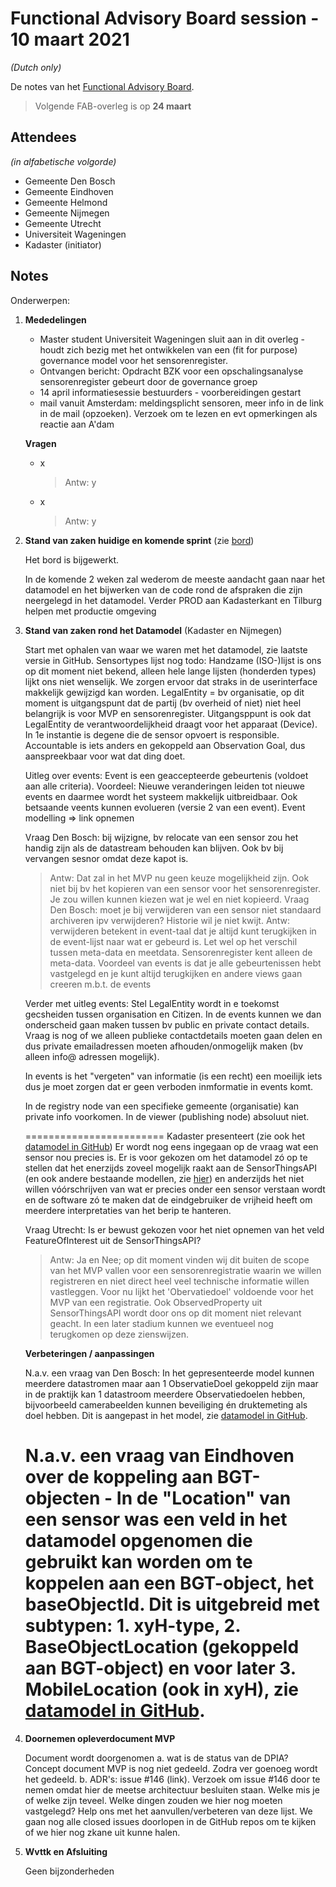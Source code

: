 # Functional Advisory Board session - 10 maart 2021

_(Dutch only)_

De notes van het [Functional Advisory Board](../FAB.md).

> Volgende FAB-overleg is op **24 maart**

## Attendees

_(in alfabetische volgorde)_

- Gemeente Den Bosch
- Gemeente Eindhoven
- Gemeente Helmond
- Gemeente Nijmegen
- Gemeente Utrecht
- Universiteit Wageningen
- Kadaster (initiator)
 
## Notes

Onderwerpen:

1. **Mededelingen**
   - Master student Universiteit Wageningen sluit aan in dit overleg - houdt zich bezig met het ontwikkelen van een (fit for purpose) governance model voor het sensorenregister.
   - Ontvangen bericht: Opdracht BZK voor een opschalingsanalyse sensorenregister gebeurt door de governance groep
   - 14 april informatiesessie bestuurders - voorbereidingen gestart
   - mail vanuit Amsterdam: meldingsplicht sensoren, meer info in de link in de mail (opzoeken). Verzoek om te lezen en evt opmerkingen als reactie aan A'dam
  
   **Vragen**
   - x
     > Antw: y
   - x
     > Antw: y
   
2. **Stand van zaken huidige en komende sprint** (zie [bord](https://github.com/orgs/kadaster-labs/projects/1))
   
   Het bord is bijgewerkt.
   
   In de komende 2 weken zal wederom de meeste aandacht gaan naar het datamodel en het bijwerken van de code rond de afspraken die zijn neergelegd in het datamodel.
   Verder PROD aan Kadasterkant en Tilburg helpen met productie omgeving
   
3. **Stand van zaken rond het Datamodel** (Kadaster en Nijmegen)
   
   Start met ophalen van waar we waren met het datamodel, zie laatste versie in GitHub. 
   Sensortypes lijst nog todo: Handzame (ISO-)lijst is ons op dit moment niet bekend, alleen hele lange lijsten (honderden types) lijkt ons niet wenselijk. We zorgen ervoor dat straks in de userinterface makkelijk gewijzigd kan worden.
   LegalEntity = bv organisatie, op dit moment is uitgangspunt dat de partij (bv overheid of niet) niet heel belangrijk is voor MVP en sensorenregister. Uitgangsppunt is ook dat LegalEntity de verantwoordelijkheid draagt voor het apparaat (Device). In 1e instantie is degene die de sensor opvoert is responsible.
   Accountable is iets anders en gekoppeld aan Observation Goal, dus aanspreekbaar voor wat dat ding doet.
   
   Uitleg over events: Event is een geaccepteerde gebeurtenis (voldoet aan alle criteria). Voordeel: Nieuwe veranderingen leiden tot nieuwe events en daarmee wordt het systeem makkelijk uitbreidbaar. Ook betsaande veents kunnen evolueren (versie 2 van een event). 
   Event modelling => link opnemen
   
   Vraag Den Bosch: bij wijzigne, bv relocate van een sensor zou het handig zijn als de datastream behouden kan blijven. Ook bv bij vervangen sesnor omdat deze kapot is.
   > Antw: Dat zal in het MVP nu geen keuze mogelijkheid zijn. Ook niet bij bv het kopieren van een sensor voor het sensorenregister. Je zou willen kunnen kiezen wat je wel en niet kopieerd.
   Vraag Den Bosch: moet je bij verwijderen van een sensor niet standaard archiveren ipv verwijderen? Historie wil je niet kwijt.
   > Antw: verwijderen betekent in event-taal dat je altijd kunt terugkijken in de event-lijst naar wat er gebeurd is. Let wel op het verschil tussen meta-data en meetdata. Sensorenregister kent alleen de meta-data.
   > Voordeel van events is dat je alle gebeurtenissen hebt vastgelegd en je kunt altijd terugkijken en andere views gaan creeren m.b.t. de events 
   
   Verder met uitleg events:
   Stel LegalEntity wordt in e toekomst gecsheiden tussen organisation en Citizen. In de events kunnen we dan onderscheid gaan maken tussen bv public en private contact details.
   Vraag is nog of we alleen publieke contactdetails moeten gaan delen en dus private emailadressen moeten afhouden/onmogelijk maken (bv alleen info@ adressen mogelijk).
   
   In events is het "vergeten" van informatie (is een recht) een moeilijk iets dus je moet zorgen dat er geen verboden inmformatie in events komt.
   
   In de registry node van een specifieke gemeente (organisatie) kan private info voorkomen. In de viewer (publishing node) absoluut niet.
   
     
   
   
   ========================
   Kadaster presenteert (zie ook het [datamodel in GitHub](https://github.com/kadaster-labs/sensrnet-home/blob/118-latest-datamodel/docs/Model.md#views))
   Er wordt nog eens ingegaan op de vraag wat een sensor nou precies is. Er is voor gekozen om het datamodel zó op te stellen dat het enerzijds zoveel mogelijk raakt aan de SensorThingsAPI (en ook andere bestaande modellen, zie [hier](https://kadaster-labs.github.io/sensrnet-home/Model/)) en anderzijds het niet willen vóórschrijven van wat er precies onder een sensor verstaan wordt en de software zó te maken dat de eindgebruiker de vrijheid heeft om meerdere interpretaties van het berip te hanteren.
   
   Vraag Utrecht: Is er bewust gekozen voor het niet opnemen van het veld FeatureOfInterest uit de SensorThingsAPI? 
   
   > Antw: Ja en Nee; op dit moment vinden wij dit buiten de scope van het MVP vallen voor een sensorenregistratie waarin we willen registreren en niet direct heel veel technische informatie willen vastleggen. Voor nu lijkt het 'Obervatiedoel' voldoende voor het MVP van een registratie. Ook ObservedProperty uit SensorThingsAPI wordt door ons op dit moment niet relevant geacht. In een later stadium kunnen we eventueel nog terugkomen op deze zienswijzen.

   **Verbeteringen / aanpassingen**
   
   N.a.v. een vraag van Den Bosch: In het gepresenteerde model kunnen meerdere datastromen maar aan 1 ObservatieDoel gekoppeld zijn maar in de praktijk kan 1 datastroom meerdere Observatiedoelen hebben, bijvoorbeeld camerabeelden kunnen beveiliging én druktemeting als doel hebben. Dit is aangepast in het model, zie [datamodel in GitHub](https://github.com/kadaster-labs/sensrnet-home/blob/118-latest-datamodel/docs/Model.md#views).
   
   N.a.v. een vraag van Eindhoven over de koppeling aan BGT-objecten - In de "Location" van een sensor was een veld in het datamodel opgenomen die gebruikt kan worden om te koppelen aan een BGT-object, het baseObjectId. Dit is uitgebreid met subtypen: 1. xyH-type, 2. BaseObjectLocation (gekoppeld aan BGT-object) en voor later 3. MobileLocation (ook in xyH), zie [datamodel in GitHub](https://github.com/kadaster-labs/sensrnet-home/blob/118-latest-datamodel/docs/Model.md#views).
   =========================
   

4. **Doornemen opleverdocument MVP**
   
   Document wordt doorgenomen
   a. wat is de status van de DPIA? Concept document MVP is nog niet gedeeld. Zodra ver goenoeg wordt het gedeeld.
   b. ADR's: issue #146 (link). Verzoek om issue #146 door te nemen omdat hier de meetse architectuur besluiten staan. Welke mis je of welke zijn teveel. Welke dingen zouden we hier nog moeten vastgelegd? Help ons met het aanvullen/verbeteren van deze lijst.
   We gaan nog alle closed issues doorlopen in de GitHub repos om te kijken of we hier nog zkane uit kunne halen.
   
   
5. **Wvttk en Afsluiting**
   
   Geen bijzonderheden
   
